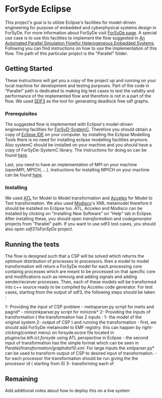 # ForSyde Eclipse

This project's goal is to utilize Eclipse's facilities for model-driven engineering for purpose of embedded and cyberphysical systems design in ForSyDe. For more information about ForSyDe visit [ForSyDe page](https://forsyde.github.io/). A special use case is to use this facilities to implement the flow suggested in [An Automated Parallel Simulation Flowfor Heterogeneous Embedded Systems](https://www.google.com/url?sa=t&rct=j&q=&esrc=s&source=web&cd=1&cad=rja&uact=8&ved=2ahUKEwiHv6Kw6anhAhUvwlkKHeWaCP0QFjAAegQIAhAB&url=https%3A%2F%2Fieeexplore.ieee.org%2Fdocument%2F6513466%2F&usg=AOvVaw0yxEJfLf9Yi1igUNDDELRv). Following you can find instructions on how to use the implementation of this flow. The path of this particular project is the "Parallel" folder.

## Getting Started

These instructions will get you a copy of the project up and running on your local machine for development and testing purposes. Part of the code in "Parallel" path is dedicated to making big test cases to test the validity and performance of the implemented flow and therefore is not in a part of the flow. We used [SDF3](http://www.es.ele.tue.nl/sdf3/) as the tool for generating deadlock free sdf graphs. 

### Prerequisites

The suggested flow is implemented with Eclipse's model-driven engineering facilities for [ForSyD-SystemC](https://forsyde.github.io/ForSyDe-SystemC/). Therefore you should obtain a copy of [Eclipse IDE](https://www.eclipse.org/downloads/) on your computer. by installing the Eclipse Modelling Tools there is no need for installing eclipse modelling facilities anymore. Also systemC should be installed on your machine and you should have a copy of ForSyDe-SystemC library. The instructions for doing so can be found [here](https://forsyde.github.io/ForSyDe-SystemC/setup). 

Last, you need to have an implementation of MPI on your machine (openMPI, MPICH, ...). Instructions for installing MPICH on your machine can be found [here](http://mpitutorial.com/tutorials/installing-mpich2/). 

### Installing

We used [ATL]() for Model to Model transformation and [Acceleo]() for Model to Text transformation. We also used [Modisco]()'s XML metamodel therefore it should be installed on Eclipse too. ATL, Acceleo and Modisco can be installed by clicking on "Installing New Software" on "Help" tab in Eclipse. After installing these, you should open *transformation* and *codegenerator* projects from "Parallel" path. If you want to use sdf3 test cases, you should also open *sdf3ToForSyDe*  project.

## Running the tests

The flow is designed such that a CSP will be solved which returns the optimum distribution of processes to processors. then a model to model transformation will return a ForSyDe model for each processing core containig processes which are meant to be processed on that specific core and modifications such as removig and adding signals and adding sender/receiver processes. Then, each of these models will be transformed into c++ source ready to be compiled by Acceleo code generator. 
For test cases, starting from the output of sdf3, the following steps should be taken : 

1- Providing the input of CSP problem 
	- metisparser.py script for metis and pagrid*
	- minizinkparser.py script for minizink* 
2- Providing the inputs of transformation ( the transformation has 2 inputs : 1- the model of the original system 2- output of CSP ) and running the transformation
	- first, we should add ForSyDe metamodel to EMF registry. this can happen by right-clicking(context menu) on forsyde.ecore file located in *plugins/se.kth.ict.forsyde* using ATL perspective in Eclipse 
	- the second input of transformation has the simple format which can be seen in *Parallel/transformation/graphdist10.xml*. For large inputs the xmlparser.py* can be used to transform output of CSP to desired input of transformation.
	- for each processor the transformation should be run giving the the processor id ( starting from 0)
3- transforming each of  
## Remaining

Add additional notes about how to deploy this on a live system


